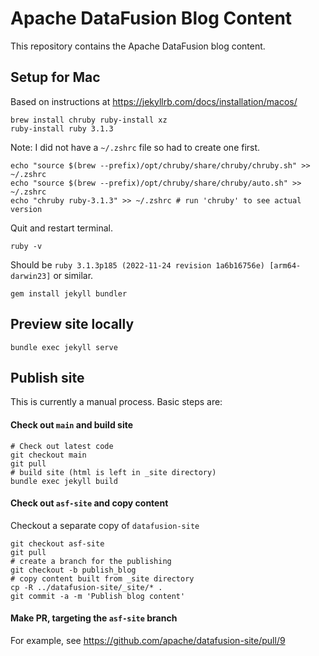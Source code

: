 # Apache DataFusion Blog Content

This repository contains the Apache DataFusion blog content.

## Setup for Mac

Based on instructions at https://jekyllrb.com/docs/installation/macos/

```shell
brew install chruby ruby-install xz
ruby-install ruby 3.1.3
```

Note: I did not have a `~/.zshrc` file so had to create one first.

```
echo "source $(brew --prefix)/opt/chruby/share/chruby/chruby.sh" >> ~/.zshrc
echo "source $(brew --prefix)/opt/chruby/share/chruby/auto.sh" >> ~/.zshrc
echo "chruby ruby-3.1.3" >> ~/.zshrc # run 'chruby' to see actual version
```

Quit and restart terminal.

```shell
ruby -v
```
Should be `ruby 3.1.3p185 (2022-11-24 revision 1a6b16756e) [arm64-darwin23]` or similar.

```shell
gem install jekyll bundler
```

## Preview site locally

```shell
bundle exec jekyll serve
```

## Publish site

This is currently a manual process. Basic steps are:

#### Check out `main` and build site
```shell
# Check out latest code
git checkout main
git pull
# build site (html is left in _site directory)
bundle exec jekyll build
```

#### Check out `asf-site` and copy content
Checkout a separate copy of `datafusion-site`

```shell
git checkout asf-site
git pull
# create a branch for the publishing
git checkout -b publish_blog
# copy content built from _site directory
cp -R ../datafusion-site/_site/* .
git commit -a -m 'Publish blog content'
```

#### Make PR, targeting the `asf-site` branch
For example, see https://github.com/apache/datafusion-site/pull/9

